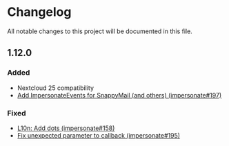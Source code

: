# Changelog
All notable changes to this project will be documented in this file.

## 1.12.0

### Added

* Nextcloud 25 compatibility
* [Add ImpersonateEvents for SnappyMail (and others) (impersonate#197)](https://github.com/nextcloud/impersonate/pull/197)

### Fixed

* [L10n: Add dots (impersonate#158)](https://github.com/nextcloud/impersonate/pull/158)
* [Fix unexpected parameter to callback (impersonate#195)](https://github.com/nextcloud/impersonate/pull/195)
